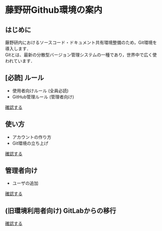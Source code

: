 # 藤野研Github環境の案内

## はじめに

藤野研内におけるソースコード・ドキュメント共有環境整備のため，Git環境を導入します．  
Gitとは、最新の分散型バージョン管理システムの一種であり，世界中で広く使われています．  


## [必読] ルール

- 使用者向けルール (全員必読)
- GitHub管理ルール (管理者向け)

[確認する](./rules/index.md)

## 使い方

- アカウントの作り方
- Git環境の立ち上げ

[確認する](./howto/index.md)

## 管理者向け

- ユーザの追加

[確認する](./admin/index.md)

## (旧環境利用者向け) GitLabからの移行

[確認する](./port_from_Gitlab/index.md)
